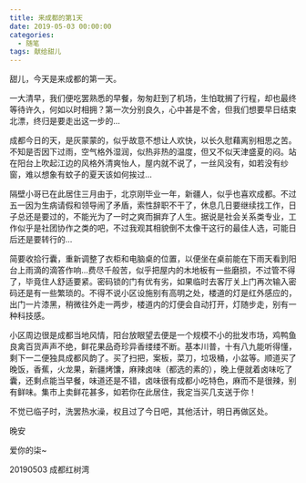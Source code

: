 ```yaml
---
title: 来成都的第1天
date: 2019-05-03 00:00:00
categories:
  - 随笔
tags: 献给甜儿
---
```


甜儿，今天是来成都的第一天。

一大清早，我们便吃罢熟悉的早餐，匆匆赶到了机场，生怕耽搁了行程，却也最终等待许久，何如以时相拥？第一次分别良久，心中甚是不舍，但我们想要早日结束北漂，终归是要走出这一步的…

成都今日的天，是灰蒙蒙的，似乎故意不想让人欢快，以长久慰藉离别相思之苦。不知是否因下过雨，空气格外湿润，似热非热的温度，但又不似天津盛夏的闷。站在阳台上吹起江边的风格外清爽怡人，屋内就不说了，一丝风没有，如若没有纱窗，难以想象有蚊子的夏天该如何挨过…

隔壁小哥已在此居住三月由于，北京刚毕业一年，新疆人，似乎也喜欢成都。不过五一因为生病请假和领导闹了矛盾，索性辞职不干了，休息几日要继续找工作，日子总还是要过的，不能光为了一时之爽而摒弃了人生。据说是社会关系类专业，工作似乎是社团协作之类的吧，不过我观其相貌倒不太像干这行的最佳人选，可能日后还是要转行的…

简要收拾行囊，重新调整了衣柜和电脑桌的位置，以便坐在桌前能在下雨天看到阳台上雨滴的滴答作响…费尽千般苦，似乎把屋内的木地板有一些磨损，不过管不得了，毕竟住人舒适要紧。密码锁的门有优有劣，如果临时去客厅关上门再次输入密码还是有一些繁琐的。不得不说小区设施别有高明之处，楼道的灯是红外感应的，出门一片漆黑，稍微往外走一两步，楼道内的灯便会自动打开，灯随步走，别有一种科技感。

小区周边很是成都当地风情，阳台放眼望去便是一个规模不小的批发市场，鸡鸭鱼良禽百货声声不绝，鲜花果品奇珍异香缕缕不断。基本川普，十有八九能听得懂，剩下一二便独具成都风韵了。买了扫把，案板，菜刀，垃圾桶，小盆等。顺道买了晚饭，香蕉，火龙果，新疆烤馕，麻辣卤味（都选的素的），晚上便就着卤味吃了囊，还剩点能当早餐，味道还是不错，卤味很有成都小吃特色，麻而不是很辣，别有鲜味。集市上卖鲜花甚多，如若你在此居住，我定当买几支送于你！

不觉已临子时，洗罢热水澡，权且过了今日吧，其他活计，明日再做区处。

晚安

爱你的柒~

20190503 成都红树湾